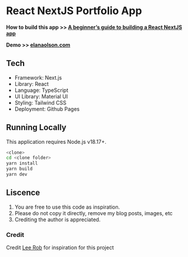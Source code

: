 # React NextJS Portfolio App

**How to build this app >> [A beginner’s guide to building a React NextJS app](https://medium.com/@elanaolson/a-beginners-guide-to-building-a-react-nextjs-app-7463120389f0)**

**Demo >> [elanaolson.com](https://elanaolson.com/)**

## Tech

- Framework: Next.js
- Library: React
- Language: TypeScript
- UI Library: Material UI
- Styling: Tailwind CSS
- Deployment: Github Pages

## Running Locally

This application requires Node.js v18.17+.

```bash
<clone>
cd <clone folder>
yarn install
yarn build
yarn dev
```

## Liscence

1. You are free to use this code as inspiration.
2. Please do not copy it directly, remove my blog posts, images, etc
3. Crediting the author is appreciated.

### Credit

Credit [Lee Rob](https://github.com/leerob/leerob.io) for inspiration for this project
